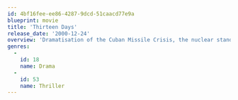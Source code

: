 ```yaml
---
id: 4bf16fee-ee86-4287-9dcd-51caacd77e9a
blueprint: movie
title: 'Thirteen Days'
release_date: '2000-12-24'
overview: 'Dramatisation of the Cuban Missile Crisis, the nuclear standoff with the USSR sparked by the discovery by the Americans of missle bases established on the Soviet allied island of Cuba. Shown from the perspective of the US President, John F Kennedy, his staff and advisors.'
genres:
  -
    id: 18
    name: Drama
  -
    id: 53
    name: Thriller
---
```

